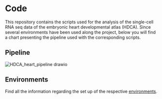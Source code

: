 # Code

This repository contains the scripts used for the analysis of the single-cell RNA seq data of the embryonic heart developmental atlas (HDCA). 
Since several environments have been used along the project, below you will find a chart presenting the pipeline used with the corresponding scripts.

## Pipeline

![HDCA_heart_pipeline drawio](https://github.com/rmauron/HDCA_heart_dev/assets/92672952/2657488c-cee0-427b-b1e3-20f79aa6ef5f)


## Environments

Find all the information regarding the set up of the respective [environments](../environments).
